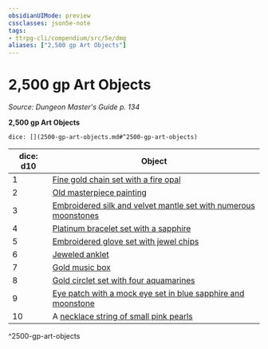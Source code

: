 ```yaml
---
obsidianUIMode: preview
cssclasses: json5e-note
tags:
- ttrpg-cli/compendium/src/5e/dmg
aliases: ["2,500 gp Art Objects"]
---
```

# 2,500 gp Art Objects
*Source: Dungeon Master's Guide p. 134* 

**2,500 gp Art Objects**

`dice: [](2500-gp-art-objects.md#^2500-gp-art-objects)`

| dice: d10 | Object |
|-----------|--------|
| 1 | [Fine gold chain set with a fire opal](/CLI/items/fine-gold-chain-set-with-a-fire-opal.md) |
| 2 | [Old masterpiece painting](/CLI/items/old-masterpiece-painting.md) |
| 3 | [Embroidered silk and velvet mantle set with numerous moonstones](/CLI/items/embroidered-silk-and-velvet-mantle-set-with-numerous-moonstones.md) |
| 4 | [Platinum bracelet set with a sapphire](/CLI/items/platinum-bracelet-set-with-a-sapphire.md) |
| 5 | [Embroidered glove set with jewel chips](/CLI/items/embroidered-glove-set-with-jewel-chips.md) |
| 6 | [Jeweled anklet](/CLI/items/jeweled-anklet.md) |
| 7 | [Gold music box](/CLI/items/gold-music-box.md) |
| 8 | [Gold circlet set with four aquamarines](/CLI/items/gold-circlet-set-with-four-aquamarines.md) |
| 9 | [Eye patch with a mock eye set in blue sapphire and moonstone](/CLI/items/eye-patch-with-a-mock-eye-set-in-blue-sapphire-and-moonstone.md) |
| 10 | A [necklace string of small pink pearls](/CLI/items/necklace-string-of-small-pink-pearls.md) |
^2500-gp-art-objects